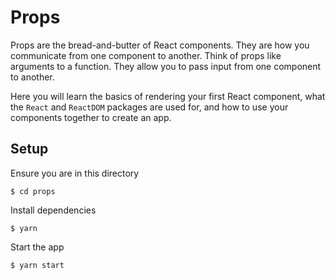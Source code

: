 # Props

Props are the bread-and-butter of React components. They are how you communicate
from one component to another. Think of props like arguments to a function. They
allow you to pass input from one component to another.

Here you will learn the basics of rendering your first React component, what
the `React` and `ReactDOM` packages are used for, and how to use your components
together to create an app.

## Setup

Ensure you are in this directory

```
$ cd props
```

Install dependencies

```
$ yarn
```

Start the app

```
$ yarn start
```
